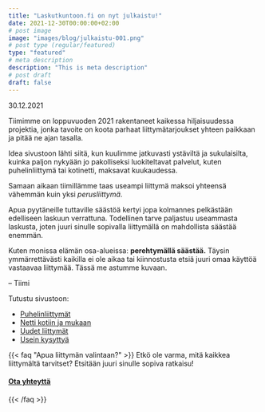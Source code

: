 ```yaml
---
title: "Laskutkuntoon.fi on nyt julkaistu!"
date: 2021-12-30T00:00:00+02:00
# post image
image: "images/blog/julkaistu-001.png"
# post type (regular/featured)
type: "featured"
# meta description
description: "This is meta description"
# post draft
draft: false
---
```


30.12.2021

Tiimimme on loppuvuoden 2021 rakentaneet kaikessa hiljaisuudessa projektia, jonka tavoite on koota parhaat liittymätarjoukset yhteen paikkaan ja pitää ne ajan tasalla.

Idea sivustoon lähti siitä, kun kuulimme jatkuvasti ystäviltä ja sukulaisilta, kuinka paljon nykyään jo pakolliseksi luokiteltavat palvelut, kuten puhelinliittymä tai kotinetti, maksavat kuukaudessa.

Samaan aikaan tiimillämme taas useampi liittymä maksoi yhteensä vähemmän kuin yksi *perusliittymä*.

Apua pyytäneille tuttaville säästöä kertyi jopa kolmannes pelkästään edelliseen laskuun verrattuna. Todellinen tarve paljastuu useammasta laskusta, joten juuri sinulle sopivalla liittymällä on mahdollista säästää enemmän.

Kuten monissa elämän osa-alueissa: **perehtymällä säästää.** Täysin ymmärrettävästi kaikilla ei ole aikaa tai kiinnostusta etsiä juuri omaa käyttöä vastaavaa liittymää. Tässä me astumme kuvaan.

– Tiimi

Tutustu sivustoon:

* [Puhelinliittymät](/liittymat/puhelin)
* [Netti kotiin ja mukaan](/liittymat/netti)
* [Uudet liittymät](/liittymat/uusi-liittyma)
* [Usein kysyttyä](/ukk)

{{< faq "Apua liittymän valintaan?" >}}
Etkö ole varma, mitä kaikkea liittymältä tarvitset? Etsitään juuri sinulle sopiva ratkaisu!

#### [Ota yhteyttä <i class="fas fa-arrow-right"></i>](/ota-yhteytta)
{{< /faq >}}

